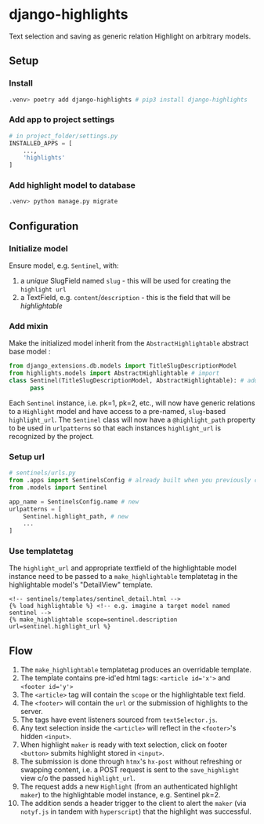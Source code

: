 # django-highlights

Text selection and saving as generic relation Highlight on arbitrary models.

## Setup

### Install

```zsh
.venv> poetry add django-highlights # pip3 install django-highlights
```

### Add app to project settings

```python
# in project_folder/settings.py
INSTALLED_APPS = [
    ...,
    'highlights'
]
```

### Add highlight model to database

```zsh
.venv> python manage.py migrate
```

## Configuration

### Initialize model

Ensure model, e.g. `Sentinel`, with:

1. a _unique_ SlugField named `slug` - this will be used for creating the `highlight url`
2. a TextField, e.g. `content`/`description` - this is the field that will be _highlightable_

### Add mixin

Make the initialized model inherit from the `AbstractHighlightable` abstract base model :

```python
from django_extensions.db.models import TitleSlugDescriptionModel
from highlights.models import AbstractHighlightable # import
class Sentinel(TitleSlugDescriptionModel, AbstractHighlightable): # add
      pass
```

Each `Sentinel` instance, i.e. pk=1, pk=2, etc., will now have generic relations to a `Highlight` model and have access to a pre-named, `slug`-based `highlight_url`. The `Sentinel` class will now have a `@highlight_path` property to be used in `urlpatterns` so that each instances `highlight_url` is recognized by the project.

### Setup url

```python
# sentinels/urls.py
from .apps import SentinelsConfig # already built when you previously created `sentinels` via python manage.py startapp sentinels
from .models import Sentinel

app_name = SentinelsConfig.name # new
urlpatterns = [
    Sentinel.highlight_path, # new
    ...
]
```

### Use templatetag

The `highlight_url` and appropriate textfield of the highlightable model instance need to be passed to a `make_highlightable` templatetag in the highlightable model's "DetailView" template.

```jinja
<!-- sentinels/templates/sentinel_detail.html -->
{% load highlightable %} <!-- e.g. imagine a target model named sentinel -->
{% make_highlightable scope=sentinel.description url=sentinel.highlight_url %}
```

## Flow

1. The `make_highlightable` templatetag produces an overridable template.
2. The template contains pre-id'ed html tags: `<article id='x'>` and `<footer id='y'>`
3. The `<article>` tag will contain the `scope` or the highlightable text field.
4. The `<footer>` will contain the `url` or the submission of highlights to the server.
5. The tags have event listeners sourced from `textSelector.js`.
6. Any text selection inside the `<article>` will reflect in the `<footer>`'s hidden `<input>`.
7. When highlight `maker` is ready with text selection, click on footer `<button>` submits highlight stored in `<input>`.
8. The submission is done through `htmx`'s `hx-post` without refreshing or swapping content, i.e. a POST request is sent to the `save_highlight` view c/o the passed `highlight_url`.
9. The request adds a new `Highlight` (from an authenticated highlight `maker`) to the highlightable model instance, e.g. Sentinel pk=2.
10. The addition sends a header trigger to the client to alert the `maker` (via `notyf.js` in tandem with `hyperscript`) that the highlight was successful.
